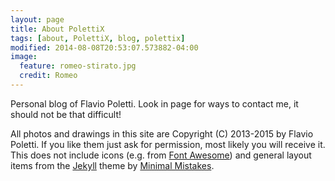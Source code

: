 ```yaml
---
layout: page
title: About PolettiX
tags: [about, PolettiX, blog, polettix]
modified: 2014-08-08T20:53:07.573882-04:00
image:
  feature: romeo-stirato.jpg
  credit: Romeo
---
```


Personal blog of Flavio Poletti. Look in page for ways to contact me,
it should not be that difficult!

All photos and drawings in this site are Copyright (C) 2013-2015 by
Flavio Poletti. If you like them just ask for permission, most likely
you will receive it. This does not include icons (e.g. from
[Font Awesome]) and general layout items from the [Jekyll] theme
by [Minimal Mistakes].

[Font Awesome]: http://fontawesome.io/
[Jekyll]: http://jekyllrb.com/
[Minimal Mistakes]: http://mademistakes.com/minimal-mistakes/
